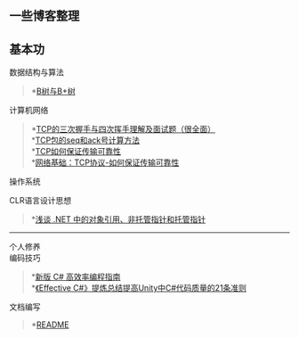  一些博客整理
---
基本功  
---
数据结构与算法
>*[B树与B+树](https://www.cnblogs.com/vincently/p/4526560.html "悬停显示")

计算机网络
>*[TCP的三次握手与四次挥手理解及面试题（很全面）](https://blog.csdn.net/qq_38950316/article/details/81087809 "悬停显示")  
>*[TCP包的seq和ack号计算方法](https://blog.csdn.net/huaishu/article/details/93739446 "悬停显示")  
>*[TCP如何保证传输可靠性](https://blog.csdn.net/cbjcry/article/details/84925028 "悬停显示")  
>*[网络基础：TCP协议-如何保证传输可靠性](https://blog.csdn.net/liuchenxia8/article/details/80428157 "悬停显示")  

操作系统  

CLR语言设计思想
>*[浅谈 .NET 中的对象引用、非托管指针和托管指针](https://www.cnblogs.com/blurhkh/p/10357576.html "悬停显示")
---
个人修养  
编码技巧  
>*[新版 C# 高效率编程指南](https://www.cnblogs.com/hez2010/p/13724904.html "悬停显示")  
>*[《Effective C#》提炼总结提高Unity中C#代码质量的21条准则](https://github.com/XINCGer/Unity3DTraining/tree/master/Effective%20C%23/%E3%80%8AEffective%20C%23%E3%80%8B%E6%8F%90%E7%82%BC%E6%80%BB%E7%BB%93%E6%8F%90%E9%AB%98Unity%E4%B8%ADC%23%E4%BB%A3%E7%A0%81%E8%B4%A8%E9%87%8F%E7%9A%8421%E6%9D%A1%E5%87%86%E5%88%99 "悬停显示")

文档编写
>*[README](https://github.com/OrangecatQAQ/README "悬停显示")

